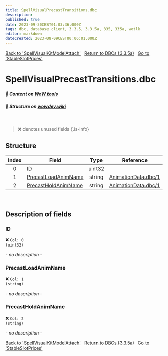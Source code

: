 ```yaml
---
title: SpellVisualPrecastTransitions.dbc
description:
published: true
date: 2023-09-30CEST01:03:36.000Z
tags: dbc, database client, 3.3.5, 3.3.5a, 335, 335a, wotlk
editor: markdown
dateCreated: 2023-08-09CEST00:06:01.000Z
---
```

<a href="https://trinitycore.info/files/DBC/335/spellvisualkitmodelattach" class="mt-5 v-btn v-btn--depressed v-btn--flat v-btn--outlined theme--light v-size--default darkblue--text text--lighten-3"><span class="v-btn__content"><i aria-hidden="true" class="v-icon notranslate v-icon--left mdi mdi-arrow-left theme--light"></i><span>Back to 'SpellVisualKitModelAttach'</span></span></a>&nbsp;&nbsp;&nbsp;<a href="https://trinitycore.info/files/DBC/335/DBC" class="mt-5 v-btn v-btn--depressed v-btn--flat v-btn--outlined theme--light v-size--default darkblue--text text--lighten-3"><span class="v-btn__content"><i aria-hidden="true" class="v-icon notranslate v-icon--left mdi mdi-home-outline theme--light"></i><span>Return to DBCs (3.3.5a)</span></span></a>&nbsp;&nbsp;&nbsp;<a href="https://trinitycore.info/files/DBC/335/stableslotprices" class="mt-5 v-btn v-btn--depressed v-btn--flat v-btn--outlined theme--light v-size--default darkblue--text text--lighten-3"><span class="v-btn__content"><span>Go to 'StableSlotPrices'</span><i aria-hidden="true" class="v-icon notranslate v-icon--right mdi mdi-arrow-right theme--light"></i></span></a>

# SpellVisualPrecastTransitions.dbc
##### :open_book: Content on [WoW.tools](https://wow.tools/dbc/?dbc=spellvisualprecasttransitions&build=3.3.5.12340)
##### :pencil: Structure on [wowdev.wiki](https://wowdev.wiki/DB/SpellVisualPrecastTransitions)
&nbsp;

> :x: denotes unused fields
{.is-info}


## Structure

| Index | Field | Type | Reference |
| :---: | --- | :---: | --- |
| 0 | [ID](#id-alt) | uint32 |  |
| 1 | [PrecastLoadAnimName](#precastloadanimname) | string | [AnimationData.dbc/1](/files/DBC/335/animationdata#name-alt) |
| 2 | [PrecastHoldAnimName](#precastholdanimname) | string | [AnimationData.dbc/1](/files/DBC/335/animationdata#name-alt) |
&nbsp;
## Description of fields

### ID <!-- {#id-alt} -->
:x: <code>Col: 0 (uint32)</code>

*- no description -*
&nbsp;

### PrecastLoadAnimName
:x: <code>Col: 1 (string)</code>

*- no description -*
&nbsp;

### PrecastHoldAnimName
:x: <code>Col: 2 (string)</code>

*- no description -*
&nbsp;

<a href="https://trinitycore.info/files/DBC/335/spellvisualkitmodelattach" class="mt-5 v-btn v-btn--depressed v-btn--flat v-btn--outlined theme--light v-size--default darkblue--text text--lighten-3"><span class="v-btn__content"><i aria-hidden="true" class="v-icon notranslate v-icon--left mdi mdi-arrow-left theme--light"></i><span>Back to 'SpellVisualKitModelAttach'</span></span></a>&nbsp;&nbsp;&nbsp;<a href="https://trinitycore.info/files/DBC/335/DBC" class="mt-5 v-btn v-btn--depressed v-btn--flat v-btn--outlined theme--light v-size--default darkblue--text text--lighten-3"><span class="v-btn__content"><i aria-hidden="true" class="v-icon notranslate v-icon--left mdi mdi-home-outline theme--light"></i><span>Return to DBCs (3.3.5a)</span></span></a>&nbsp;&nbsp;&nbsp;<a href="https://trinitycore.info/files/DBC/335/stableslotprices" class="mt-5 v-btn v-btn--depressed v-btn--flat v-btn--outlined theme--light v-size--default darkblue--text text--lighten-3"><span class="v-btn__content"><span>Go to 'StableSlotPrices'</span><i aria-hidden="true" class="v-icon notranslate v-icon--right mdi mdi-arrow-right theme--light"></i></span></a>

